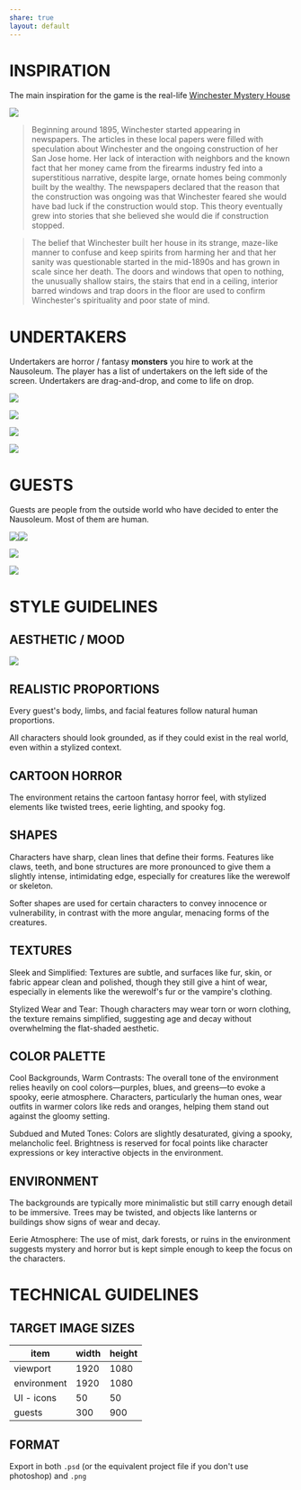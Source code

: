 ```yaml
---
share: true
layout: default
---
```

  
# INSPIRATION  
  
The main inspiration for the game is the real-life [Winchester Mystery House](https://winchestermysteryhouse.com)  
  
![](Attachments/winchester-front-of-house.jpg)  
  
> Beginning around 1895, Winchester started appearing in newspapers. The articles in these local papers were filled with speculation about Winchester and the ongoing construction of her San Jose home. Her lack of interaction with neighbors and the known fact that her money came from the firearms industry fed into a superstitious narrative, despite large, ornate homes being commonly built by the wealthy. The newspapers declared that the reason that the construction was ongoing was that Winchester feared she would have bad luck if the construction would stop. This theory eventually grew into stories that she believed she would die if construction stopped.  
  
> The belief that Winchester built her house in its strange, maze-like manner to confuse and keep spirits from harming her and that her sanity was questionable started in the mid-1890s and has grown in scale since her death. The doors and windows that open to nothing, the unusually shallow stairs, the stairs that end in a ceiling, interior barred windows and trap doors in the floor are used to confirm Winchester's spirituality and poor state of mind.  
  
# UNDERTAKERS  
  
Undertakers are horror / fantasy **monsters** you hire to work at the Nausoleum. The player has a list of undertakers on the left side of the screen. Undertakers are drag-and-drop, and come to life on drop.  
  
![](Attachments/skelly_arm.png)  
  
![](Attachments/SparklyVampire.png)  
  
![](Attachments/spider_sisters.png)  
  
![](Attachments/therewolf.png)  
  
# GUESTS  
  
Guests are people from the outside world who have decided to enter the Nausoleum. Most of them are human.  
  
![](Attachments/project_1_en-20240925095903554.webp)![](Attachments/project_1_en-20240925095852168.webp)  
  
![](Attachments/project_1_en-20240925095835766.webp)  
  
![](Attachments/project_1_en-20240925095819901.webp)  
  
# STYLE GUIDELINES  
  
## AESTHETIC / MOOD  
  
![](Attachments/bj.gif)  
  
## REALISTIC PROPORTIONS  
  
Every guest's body, limbs, and facial features follow natural human proportions.  
  
All characters should look grounded, as if they could exist in the real world, even within a stylized context.  
  
## CARTOON HORROR  
  
The environment retains the cartoon fantasy horror feel, with stylized elements like twisted trees, eerie lighting, and spooky fog.  
  
## SHAPES  
  
Characters have sharp, clean lines that define their forms. Features like claws, teeth, and bone structures are more pronounced to give them a slightly intense, intimidating edge, especially for creatures like the werewolf or skeleton.  
  
Softer shapes are used for certain characters to convey innocence or vulnerability, in contrast with the more angular, menacing forms of the creatures.  
  
## TEXTURES  
  
Sleek and Simplified: Textures are subtle, and surfaces like fur, skin, or fabric appear clean and polished, though they still give a hint of wear, especially in elements like the werewolf's fur or the vampire's clothing.  
  
Stylized Wear and Tear: Though characters may wear torn or worn clothing, the texture remains simplified, suggesting age and decay without overwhelming the flat-shaded aesthetic.  
  
## COLOR PALETTE  
  
Cool Backgrounds, Warm Contrasts: The overall tone of the environment relies heavily on cool colors—purples, blues, and greens—to evoke a spooky, eerie atmosphere. Characters, particularly the human ones, wear outfits in warmer colors like reds and oranges, helping them stand out against the gloomy setting.  
  
Subdued and Muted Tones: Colors are slightly desaturated, giving a spooky, melancholic feel. Brightness is reserved for focal points like character expressions or key interactive objects in the environment.  
  
## ENVIRONMENT  
  
The backgrounds are typically more minimalistic but still carry enough detail to be immersive. Trees may be twisted, and objects like lanterns or buildings show signs of wear and decay.  
  
Eerie Atmosphere: The use of mist, dark forests, or ruins in the environment suggests mystery and horror but is kept simple enough to keep the focus on the characters.  
  
# TECHNICAL GUIDELINES  
  
## TARGET IMAGE SIZES  
  
| item         | width | height |  
| ------------ | ----- | ------ |  
| viewport     | 1920  | 1080   |  
| environment  | 1920  | 1080   |  
| UI - icons   | 50    | 50     |  
| guests       | 300   | 900    |  
  
## FORMAT  
  
Export in both `.psd` (or the equivalent project file if you don't use photoshop) and `.png`  
